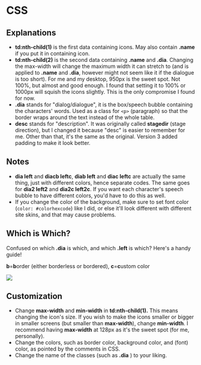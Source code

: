 # CSS

## Explanations

- **td:nth-child(1)** is the first data containing icons. May also contain **.name** if you put it in <td> containing icon.
- **td:nth-child(2)** is the second data containing **.name** and **.dia**. Changing the max-width will change the maximum width it can stretch to (and is applied to **.name** and **.dia**, however might not seem like it if the dialogue is too short). For me and my desktop, 950px is the sweet spot. Not 100%, but almost and good enough. I found that setting it to 100% or 1000px will squish the icons slightly. This is the only compromise I found for now.
- **.dia** stands for "dialog/dialogue", it is the box/speech bubble containing the characters' words. Used as a class for `<p>` (paragraph) so that the border wraps around the text instead of the whole table.
- **desc** stands for "description". It was originally called **stagedir** (stage direction), but I changed it because "desc" is easier to remember for me. Other than that, it's the same as the original. Version 3 added padding to make it look better.
  
 ## Notes
 - **dia left** and **diacb leftc**, **diab left** and **diac leftc** are actually the same thing, just with different colors, hence separate codes. The same goes for **dia2 left2** and **dia2c left2c**. If you want each character's speech bubble to have different colors, you'd have to do this as well.
- If you change the color of the background, make sure to set font color (`color: #colorhexcode`) like I did, or else it'll look different with different site skins, and that may cause problems.
  
 ## Which is Which?
  
 Confused on which **.dia** is which, and which **.left** is which? Here's a handy guide!
  
 **b**=**b**order (either borderless or bordered), **c**=**c**ustom color
  
  <img src="https://github.com/Clover-Zero/ao3-dialogue/blob/main/Explanation%20Image.png?raw=true">
  
 ## Customization
- Change **max-width** and **min-width** in **td:nth-child(1).** This means changing the icon's size. If you wish to make the icons smaller or bigger in smaller screens (but smaller than **max-width**), change **min-width**. I recommend having **max-width** at 128px as it's the sweet spot (for me, personally).
- Change the colors, such as border color, background color, and (font) color, as pointed by the comments in CSS.
- Change the name of the classes (such as **.dia** ) to your liking.
